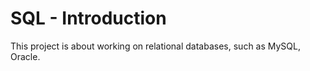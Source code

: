 # SQL - Introduction

This project is about working on relational databases, such as MySQL, Oracle.
